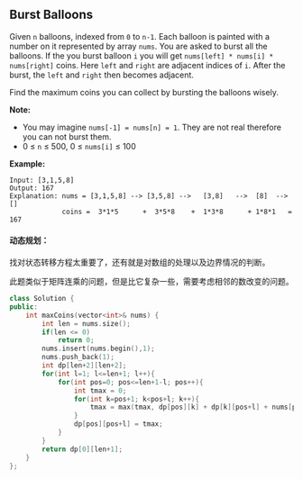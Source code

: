 ## Burst Balloons

Given `n` balloons, indexed from `0` to `n-1`. Each balloon is painted with a number on it represented by array `nums`. You are asked to burst all the balloons. If the you burst balloon `i` you will get `nums[left] * nums[i] * nums[right]` coins. Here `left` and `right` are adjacent indices of `i`. After the burst, the `left` and `right` then becomes adjacent.

Find the maximum coins you can collect by bursting the balloons wisely.

**Note:**

- You may imagine `nums[-1] = nums[n] = 1`. They are not real therefore you can not burst them.
- 0 ≤ `n` ≤ 500, 0 ≤ `nums[i]` ≤ 100

**Example:**

```
Input: [3,1,5,8]
Output: 167 
Explanation: nums = [3,1,5,8] --> [3,5,8] -->   [3,8]   -->  [8]  --> []
             coins =  3*1*5      +  3*5*8    +  1*3*8      + 1*8*1   = 167
```

#### 动态规划：

​		找对状态转移方程太重要了，还有就是对数组的处理以及边界情况的判断。

​		此题类似于矩阵连乘的问题，但是比它复杂一些，需要考虑相邻的数改变的问题。

```c++
class Solution {
public:
    int maxCoins(vector<int>& nums) {
        int len = nums.size();
        if(len <= 0)
            return 0;
        nums.insert(nums.begin(),1);
        nums.push_back(1);
        int dp[len+2][len+2];
        for(int l=1; l<=len+1; l++){
            for(int pos=0; pos<=len+1-l; pos++){
                int tmax = 0;
                for(int k=pos+1; k<pos+l; k++){
                    tmax = max(tmax, dp[pos][k] + dp[k][pos+l] + nums[pos]*nums[k]*nums[pos+l]);
                }
                dp[pos][pos+l] = tmax;
            }
        }
        return dp[0][len+1];
    }
};
```

